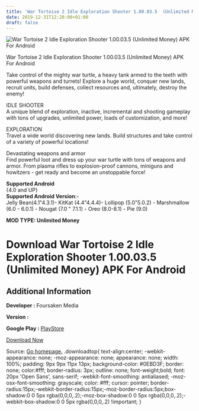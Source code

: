 ```yaml
---
title: 'War Tortoise 2 Idle Exploration Shooter 1.00.03.5  (Unlimited Money) APK For Android'
date: 2019-12-31T12:28:00+01:00
draft: false
---
```


![War Tortoise 2 Idle Exploration Shooter 1.00.03.5  (Unlimited Money) APK For Android](https://i0.wp.com/apkhome.net/wp-content/uploads/2019/12/War-Tortoise-2-Idle-Exploration-Shooter-1.00.03.5--Unlimited-Money.png "War Tortoise 2 Idle Exploration Shooter 1.00.03.5  (Unlimited Money) APK For Android")

  

War Tortoise 2 Idle Exploration Shooter 1.00.03.5  (Unlimited Money) APK For Android

Take control of the mighty war turtle, a heavy tank armed to the teeth with powerful weapons and turrets! Explore a huge world, conquer new lands, recruit units, build defenses, collect resources and, ultimately, destroy the enemy!

IDLE SHOOTER  
A unique blend of exploration, inactive, incremental and shooting gameplay with tons of upgrades, unlimited power, loads of customization, and more!

EXPLORATION  
Travel a wide world discovering new lands. Build structures and take control of a variety of powerful locations!

Devastating weapons and armor  
Find powerful loot and dress up your war turtle with tons of weapons and armor. From plasma rifles to explosion-proof cannons, miniguns and howitzers - get ready and become an unstoppable force!

**Supported Android**  
{4.0 and UP}  
**Supported Android Version**:-  
Jelly Bean(4.1"4.3.1)- KitKat (4.4"4.4.4)- Lollipop (5.0"5.0.2) - Marshmallow (6.0 - 6.0.1) - Nougat (7.0 " 7.1.1) - Oreo (8.0-8.1) - Pie (9.0)

**MOD TYPE: Unlimited Money**

Download War Tortoise 2 Idle Exploration Shooter 1.00.03.5  (Unlimited Money) APK For Android
=================================================================================================

Additional Information
----------------------

**Developer :** Foursaken Media

**Version :**

**Google Play :** [PlayStore](https://play.google.com/store/apps/details?id=com.foursakenmedia.wartortoise2)

  

[Download Now](https://store4app.co/post/war-tortoise-2-idle-exploration-shooter-1-00-03-5-od-unlimited-money-apk-for-android_1577778204)

  
Source: [Go homepage.](https://store4app.co/post/war-tortoise-2-idle-exploration-shooter-1-00-03-5-od-unlimited-money-apk-for-android_1577778204) .downloadtop{ text-align:center; -webkit-appearance: none; -moz-appearance: none; appearance: none; width: 100%; padding: 9px 9px 11px 13px; background-color: #0EBD3F; border: none; color:#fff; border-radius: 3px; outline: none; font-weight;bold; font: 20px 'Open Sans', sans-serif; -webkit-font-smoothing: antialiased; -moz-osx-font-smoothing: grayscale; color: #fff; cursor: pointer; border-radius:15px;-webkit-border-radius:15px;-moz-border-radius:5px;box-shadow:0 0 5px rgba(0,0,0,.2);-moz-box-shadow:0 0 5px rgba(0,0,0,.2);-webkit-box-shadow:0 0 5px rgba(0,0,0,.2) !important; }